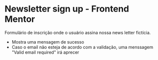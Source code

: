 <h1>Newsletter sign up - Frontend Mentor</h1>
<p>Formulário de inscrição onde o usuário assina nossa news letter fictícia.</p>
<ul>
  <li>Mostra uma mensagem de sucesso</li>
  <li>Caso o email não esteja de acordo com a validação, uma menssagem "Valid email required" irá aprecer</li>
</ul>
